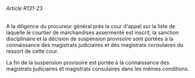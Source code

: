 ###### Article R131-23

A la diligence du procureur général près la cour d'appel sur la liste de laquelle le courtier de marchandises assermenté est inscrit, la sanction disciplinaire et la décision de suspension provisoire sont portées à la connaissance des magistrats judiciaires et des magistrats consulaires du ressort de cette cour.

La fin de la suspension provisoire est portée à la connaissance des magistrats judiciaires et magistrats consulaires dans les mêmes conditions.

